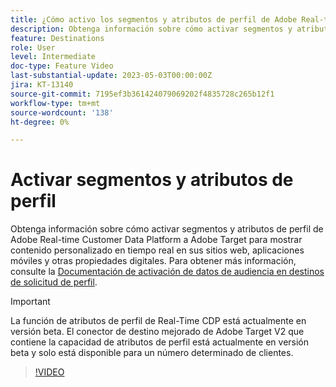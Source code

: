 ```yaml
---
title: ¿Cómo activo los segmentos y atributos de perfil de Adobe Real-time CDP a Adobe Target?
description: Obtenga información sobre cómo activar segmentos y atributos de perfil de Adobe Real-time Customer Data Platform a Adobe Target para mostrar contenido personalizado en tiempo real en sus sitios web, aplicaciones móviles y otras propiedades digitales.
feature: Destinations
role: User
level: Intermediate
doc-type: Feature Video
last-substantial-update: 2023-05-03T00:00:00Z
jira: KT-13140
source-git-commit: 7195ef3b361424079069202f4835728c265b12f1
workflow-type: tm+mt
source-wordcount: '138'
ht-degree: 0%

---
```



# Activar segmentos y atributos de perfil

Obtenga información sobre cómo activar segmentos y atributos de perfil de Adobe Real-time Customer Data Platform a Adobe Target para mostrar contenido personalizado en tiempo real en sus sitios web, aplicaciones móviles y otras propiedades digitales. Para obtener más información, consulte la [Documentación de activación de datos de audiencia en destinos de solicitud de perfil](https://experienceleague.adobe.com/docs/experience-platform/destinations/ui/activate/activate-profile-request-destinations.html).

>[!IMPORTANT]
>
>La función de atributos de perfil de Real-Time CDP está actualmente en versión beta. El conector de destino mejorado de Adobe Target V2 que contiene la capacidad de atributos de perfil está actualmente en versión beta y solo está disponible para un número determinado de clientes.

>[!VIDEO](https://video.tv.adobe.com/v/3419036/?learn=on)
